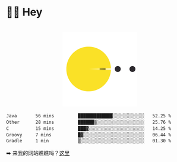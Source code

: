 
# 👋🏻 Hey
<div align="center">
	<br>
	<img src="https://raw.githubusercontent.com/Aniket965/Aniket965/master/pacman.svg?sanitize=true" width="200" height="200">
	<br>
</div>

<!--START_SECTION:waka-->

```txt
Java       56 mins         █████████████░░░░░░░░░░░░   52.25 %
Other      28 mins         ██████▒░░░░░░░░░░░░░░░░░░   25.76 %
C          15 mins         ███▓░░░░░░░░░░░░░░░░░░░░░   14.25 %
Groovy     7 mins          █▓░░░░░░░░░░░░░░░░░░░░░░░   06.44 %
Gradle     1 min           ▒░░░░░░░░░░░░░░░░░░░░░░░░   01.30 %
```

<!--END_SECTION:waka-->

 ➡️  来我的网站瞧瞧吗？[这里](https://www.shaolongfei.com)
